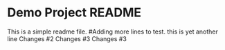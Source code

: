 # Demo Project README
This is a simple readme file. 
#Adding more lines to test.
this is yet another line
Changes #2
Changes #3
Changes #3
